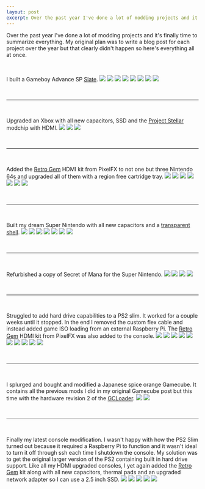 ```yaml
---
layout: post
excerpt: Over the past year I've done a lot of modding projects and it's finally time to summarize everything.
---
```

Over the past year I've done a lot of modding projects and it's finally time to summarize everything. My original plan was to write a blog post for each project over the year but that clearly didn't happen so here's everything all at once.

<br>

I built a Gameboy Advance SP [Slate](https://retrogamerepairshop.com/collections/makho/products/slate-by-makho).
![](/assets/images/2024-07-20-a-year-of-modding/slate_1.jpeg)
![](/assets/images/2024-07-20-a-year-of-modding/slate_2.jpeg)
![](/assets/images/2024-07-20-a-year-of-modding/slate_3.jpeg)
![](/assets/images/2024-07-20-a-year-of-modding/slate_4.jpeg)
![](/assets/images/2024-07-20-a-year-of-modding/slate_5.jpeg)
![](/assets/images/2024-07-20-a-year-of-modding/slate_6.jpeg)
![](/assets/images/2024-07-20-a-year-of-modding/slate_7.jpeg)
![](/assets/images/2024-07-20-a-year-of-modding/slate_8.jpeg)

<br>

---
<br>

Upgraded an Xbox with all new capacitors, SSD and the [Project Stellar](https://makemhz.com/products/stellar) modchip with HDMI.
![](/assets/images/2024-07-20-a-year-of-modding/stellar_1.jpeg)
![](/assets/images/2024-07-20-a-year-of-modding/stellar_2.jpeg)
![](/assets/images/2024-07-20-a-year-of-modding/stellar_3.jpeg)

<br>

---
<br>

Added the [Retro Gem](https://www.pixelfx.co/product-page/retro-gem-universal-hdmi-upscaler-kit) HDMI kit from PixelFX to not one but three Nintendo 64s and upgraded all of them with a region free cartridge tray.
![](/assets/images/2024-07-20-a-year-of-modding/n64_1.jpeg)
![](/assets/images/2024-07-20-a-year-of-modding/n64_2.jpeg)
![](/assets/images/2024-07-20-a-year-of-modding/n64_3.jpeg)
![](/assets/images/2024-07-20-a-year-of-modding/n64_4.jpeg)
![](/assets/images/2024-07-20-a-year-of-modding/n64_5.jpeg)
![](/assets/images/2024-07-20-a-year-of-modding/n64_6.jpeg)
![](/assets/images/2024-07-20-a-year-of-modding/n64_7.jpeg)

<br>

---
<br>

Built my dream Super Nintendo with all new capacitors and a [transparent shell](https://retrogamerestore.com/store/snes_shell/).
![](/assets/images/2024-07-20-a-year-of-modding/snes_1.jpeg)
![](/assets/images/2024-07-20-a-year-of-modding/snes_2.jpeg)
![](/assets/images/2024-07-20-a-year-of-modding/snes_3.jpeg)
![](/assets/images/2024-07-20-a-year-of-modding/snes_4.jpeg)
![](/assets/images/2024-07-20-a-year-of-modding/snes_5.jpeg)
![](/assets/images/2024-07-20-a-year-of-modding/snes_6.jpeg)
![](/assets/images/2024-07-20-a-year-of-modding/snes_7.jpeg)

<br>

---
<br>

Refurbished a copy of Secret of Mana for the Super Nintendo.
![](/assets/images/2024-07-20-a-year-of-modding/mana_1.jpeg)
![](/assets/images/2024-07-20-a-year-of-modding/mana_2.jpeg)
![](/assets/images/2024-07-20-a-year-of-modding/mana_3.jpeg)
![](/assets/images/2024-07-20-a-year-of-modding/mana_4.jpeg)

<br>

---
<br>

Struggled to add hard drive capabilities to a PS2 slim. It worked for a couple weeks until it stopped. In the end I removed the custom flex cable and instead added game ISO loading from an external Raspberry Pi. The [Retro Gem](https://www.pixelfx.co/product-page/retro-gem-universal-hdmi-upscaler-kit) HDMI kit from PixelFX was also added to the console.
![](/assets/images/2024-07-20-a-year-of-modding/ps2s_1.jpeg)
![](/assets/images/2024-07-20-a-year-of-modding/ps2s_2.jpeg)
![](/assets/images/2024-07-20-a-year-of-modding/ps2s_3.jpeg)
![](/assets/images/2024-07-20-a-year-of-modding/ps2s_4.jpeg)
![](/assets/images/2024-07-20-a-year-of-modding/ps2s_5.jpeg)
![](/assets/images/2024-07-20-a-year-of-modding/ps2s_6.jpeg)
![](/assets/images/2024-07-20-a-year-of-modding/ps2s_7.jpeg)
![](/assets/images/2024-07-20-a-year-of-modding/ps2s_8.jpeg)
![](/assets/images/2024-07-20-a-year-of-modding/ps2s_9.jpeg)
![](/assets/images/2024-07-20-a-year-of-modding/ps2s_10.jpeg)

<br>

---
<br>

I splurged and bought and modified a Japanese spice orange Gamecube. It contains all the previous mods I did in my original Gamecube post but this time with the hardware revision 2 of the [GCLoader](https://www.black-dog.tech/gc-loader-pnp-1.html).
![](/assets/images/2024-07-20-a-year-of-modding/gc_1.jpeg)
![](/assets/images/2024-07-20-a-year-of-modding/gc_2.jpeg)

<br>

---
<br>

Finally my latest console modification. I wasn't happy with how the PS2 Slim turned out because it required a Raspberry Pi to function and it wasn't ideal to turn it off through ssh each time I shutdown the console. My solution was to get the original larger version of the PS2 containing built in hard drive support. Like all my HDMI upgraded consoles, I yet again added the [Retro Gem](https://www.pixelfx.co/product-page/retro-gem-universal-hdmi-upscaler-kit) kit along with all new capacitors, thermal pads and an upgraded network adapter so I can use a 2.5 inch SSD.
![](/assets/images/2024-07-20-a-year-of-modding/ps2f_1.jpeg)
![](/assets/images/2024-07-20-a-year-of-modding/ps2f_2.jpeg)
![](/assets/images/2024-07-20-a-year-of-modding/ps2f_3.jpeg)
![](/assets/images/2024-07-20-a-year-of-modding/ps2f_4.jpeg)
![](/assets/images/2024-07-20-a-year-of-modding/ps2f_5.jpeg)